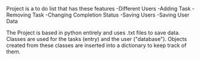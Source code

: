 Project is a to do list that has these features
-Different Users
-Adding Task
-Removing Task
-Changing Completion Status
-Saving Users
-Saving User Data

The Project is based in python entirely and uses .txt files to save data. Classes are used for the tasks (entry) and the user ("database").
Objects created from these classes are inserted into a dictionary to keep track of them.
